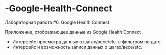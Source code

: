 # -Google-Health-Connect
Лабораторная работа #6. Google Health Connect

 Приложение, отображающее данные из Google Health Connect
 - Интерфейс просмотра данных о шагах/весе/etc. с фильтром по дате
 - Интерфейс и возможность записи данных о шагах/весе/etc.
